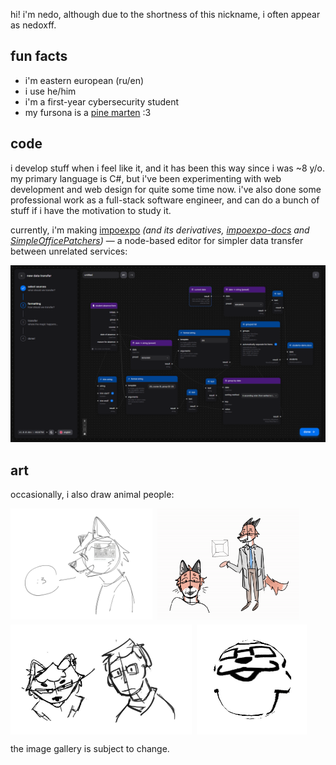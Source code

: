 hi! i'm nedo, although due to the shortness of this nickname, i often appear as nedoxff.

## fun facts

- i'm eastern european (ru/en)
- i use he/him
- i'm a first-year cybersecurity student
- my fursona is a [pine marten](https://en.wikipedia.org/wiki/European_pine_marten) :3

## code

i develop stuff when i feel like it, and it has been this way since i was ~8 y/o. my primary language is C#, but i've been experimenting with web development and web design for quite some time now. i've also done some professional work as a full-stack software engineer, and can do a bunch of stuff if i have the motivation to study it.

currently, i'm making [impoexpo](https://github.com/IT-FAMCS/impoexpo) *(and its derivatives, [impoexpo-docs](https://github.com/IT-FAMCS/impoexpo-docs) and [SimpleOfficePatchers](https://github.com/IT-FAMCS/SimpleOfficePatchers))* — a node-based editor for simpler data transfer between unrelated services:

![a screenshot of impoexpo's interface](img/projects/impoexpo.png)

## art

occasionally, i also draw animal people:

<div style="display: flex; flex-wrap: wrap; gap: 0.5rem">
    <img style="width: 45%;" src="img/art/2.jpg"/>
    <img style="width: 45%;" src="img/art/3.gif"/>
    <img style="width: 57.5%;" src="img/art/1.jpg"/>
    <img style="width: 35%;" src="img/art/4.gif"/>
</div>

the image gallery is subject to change.